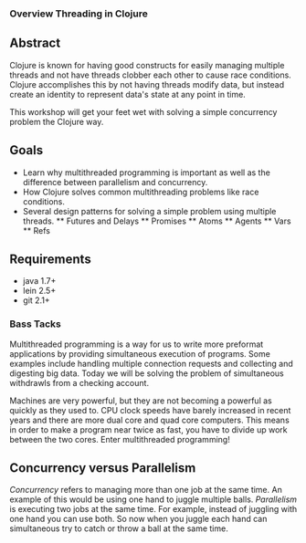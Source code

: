 ### Overview Threading in Clojure

## Abstract

Clojure is known for having good constructs for easily managing multiple threads and not have threads clobber each other to cause race conditions.
Clojure accomplishes this by not having threads modify data, but instead create an identity to represent data's state at any point in time.

This workshop will get your feet wet with solving a simple concurrency problem the Clojure way.

## Goals

* Learn why multithreaded programming is important as well as the difference between parallelism and concurrency.
* How Clojure solves common multithreading problems like race conditions.
* Several design patterns for solving a simple problem using multiple threads.
** Futures and Delays
** Promises
** Atoms
** Agents
** Vars
** Refs

## Requirements

* java 1.7+
* lein 2.5+
* git 2.1+

### Bass Tacks

Multithreaded programming is a way for us to write more preformat applications by providing simultaneous execution of programs.  Some examples include handling multiple connection requests and collecting and digesting big data. Today we will be solving the problem of simultaneous withdrawls from a checking account.

Machines are very powerful, but they are not becoming a powerful as quickly as they used to. CPU clock speeds have barely increased in recent years and there are more dual core and quad core computers. This means in order to make a program near twice as fast, you have to divide up work between the two cores. Enter multithreaded programming!

## Concurrency versus Parallelism
_Concurrency_ refers to managing more than one job at the same time. An example of this would be using one hand to juggle multiple balls. _Parallelism_ is executing two jobs at the same time. For example, instead of juggling with one hand you can use both. So now when you juggle each hand can simultaneous try to catch or throw a ball at the same time.
